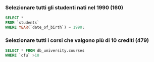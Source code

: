 ### Selezionare tutti gli studenti nati nel 1990 (160)
````SQL
SELECT *
FROM `students`
WHERE YEAR(`date_of_birth`) = 1990;
````

### Selezionare tutti i corsi che valgono più di 10 crediti (479)
````SQL
SELECT * FROM db_university.courses
WHERE `cfu` >10
````